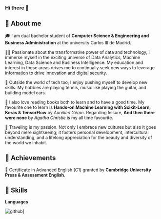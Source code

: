 ### Hi there 👋

## 🚀 About me 

🎓 I am dual bachelor student of **Computer Science & Engineering and Business Administration** at the university Carlos III de Madrid.

👩‍💻 Passionate about the transformative power of data and technology, I immerse myself in the exciting universe of Data Analytics, Machine Learning, Data Science and Business Intelligence. My education and interest in these areas drives me to continually seek new ways to leverage information to drive innovation and digital security.

🎾 Outside the world of tech too, I enjoy pushing myself to develop new skills. My hobbies are playing tennis, music like playing the guitar, and building model cars.

📖 I also love reading books both to learn and to have a good time. My favourite one to learn is **Hands-on Machine Learning with Scikit-Learn, Keras & TensorFlow** by _Aurélien Géron_. Regarding leisure, **And then there were none** by _Agatha Christie_ is my all time favourite.

🛫 Traveling is my passion. Not only I embrace new cultures but also it goes beyond mere sightseeing; it fosters personal development, intercultural understanding, and a lifelong appreciation for the beauty and diversity of the world we inhabit.


## 🏅 Achievements

📜 Certificate in Advanced English (C1) granted by **Cambridge University Press & Assessment English**.


##  🔨 Skills

**Languages**

![github](https://img.shields.io/badge/GitHub-000000?style=for-the-badge&logo=GitHub&logoColor=white)]



